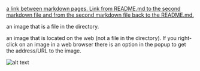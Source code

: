 [a link between markdown pages. Link from README.md to the second markdown file and from the second markdown file back to the README.md.](https://github.com/jasminetan/Challenge-Git-GitHub-and-Markdown/blob/master/README.md)

an image that is a file in the directory.

an image that is located on the web (not a file in the directory). If you right-click on an image in a web browser there is an option in the popup to get the address/URL to the image. 

![alt text](https://avatars1.githubusercontent.com/u/8114816?s=460&v=4)
